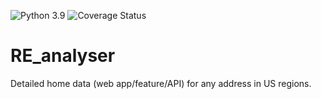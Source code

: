 ![Python 3.9](https://img.shields.io/badge/python-3.9-blue.svg)
![Coverage Status](https://s3.amazonaws.com/assets.coveralls.io/badges/coveralls_70.svg)

# RE_analyser
Detailed home data (web app/feature/API) for any address in US regions.
